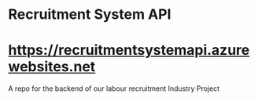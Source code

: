 # Recruitment System API
# https://recruitmentsystemapi.azurewebsites.net
A repo for the backend of our labour recruitment Industry Project
